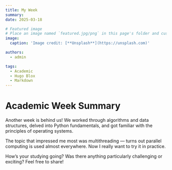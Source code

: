 ```yaml
---
title: My Week
summary: 
date: 2025-03-18

# Featured image
# Place an image named `featured.jpg/png` in this page's folder and customize its options here.
image:
  caption: 'Image credit: [**Unsplash**](https://unsplash.com)'

authors:
  - admin

tags:
  - Academic
  - Hugo Blox
  - Markdown
---
```


# Academic Week Summary

Another week is behind us! We worked through algorithms and data structures, delved into Python fundamentals, and got familiar with the principles of operating systems.  

The topic that impressed me most was multithreading — turns out parallel computing is used almost everywhere. Now I really want to try it in practice.  

How’s your studying going? Was there anything particularly challenging or exciting? Feel free to share!

